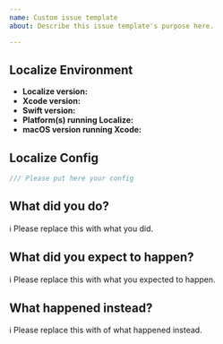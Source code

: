 ```yaml
---
name: Custom issue template
about: Describe this issue template's purpose here.

---
```


## Localize Environment
- **Localize version:**
- **Xcode version:**
- **Swift version:**
- **Platform(s) running Localize:**
- **macOS version running Xcode:**

## Localize Config
```swift
/// Please put here your config
```

## What did you do?

ℹ Please replace this with what you did.

## What did you expect to happen?

ℹ Please replace this with what you expected to happen.  

## What happened instead?

ℹ Please replace this with of what happened instead.
